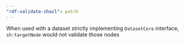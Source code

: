 ```yaml
---
"rdf-validate-shacl": patch
---
```


When used with a dataset strictly implementing `DatasetCore` interface, `sh:targetNode` would not validate those nodes
